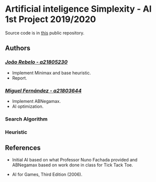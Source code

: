 # Artificial inteligence Simplexity - AI 1st Project 2019/2020

Source code is in [this](https://github.com/MizuRyujin/AI_Simplexity) public repository.

## Authors

### *[João Rebelo - a21805230](https://github.com/JBernardoRebelo)*

- Implement Minimax and base heuristic.
- Report.  

### *[Miguel Fernández - a21803644](https://github.com/MizuRyujin)*

- Implement ABNegamax.
- AI optimization.

### Search Algorithm


### Heuristic

## References

- Initial AI based on what Professor Nuno Fachada provided and
ABNegamax based on work done in class for Tick Tack Toe.

- AI for Games, Third Edition (2006).